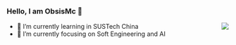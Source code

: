 ### Hello, I am ObsisMc 🤝

<img align="right" src="https://github-readme-stats.vercel.app/api?username=obsismc&&count_private=true&theme=react&show_icons=true)](https://github.com/anuraghazra/github-readme-stats">

- 🌱 I’m currently learning in SUSTech China
- 🔭 I’m currently focusing on Soft Engineering and AI
<!--
- 👯 I’m looking to collaborate on ...
- 🤔 I’m looking for help with ...
- 💬 Ask me about ...
- 📫 How to reach me: ...
- 😄 Pronouns: ...
- ⚡ Fun fact: ...
-->


